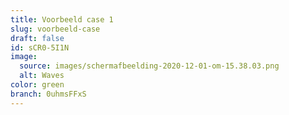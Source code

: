 ```yaml
---
title: Voorbeeld case 1
slug: voorbeeld-case
draft: false
id: sCR0-5I1N
image:
  source: images/schermafbeelding-2020-12-01-om-15.38.03.png
  alt: Waves
color: green
branch: 0uhmsFFxS
---
```

